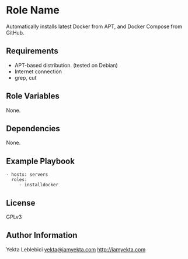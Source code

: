 Role Name
=========

Automatically installs latest Docker from APT, and Docker Compose from GitHub.

Requirements
------------

* APT-based distribution. (tested on Debian)
* Internet connection
* grep, cut

Role Variables
--------------

None.

Dependencies
------------

None.

Example Playbook
----------------

    - hosts: servers
      roles:
         - installdocker

License
-------

GPLv3

Author Information
------------------

Yekta Leblebici <yekta@iamyekta.com>
http://iamyekta.com
